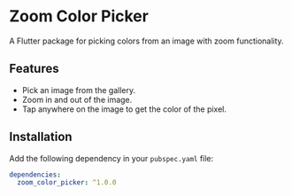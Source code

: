 # Zoom Color Picker

A Flutter package for picking colors from an image with zoom functionality.

## Features

- Pick an image from the gallery.
- Zoom in and out of the image.
- Tap anywhere on the image to get the color of the pixel.

## Installation

Add the following dependency in your `pubspec.yaml` file:

```yaml
dependencies:
  zoom_color_picker: ^1.0.0
